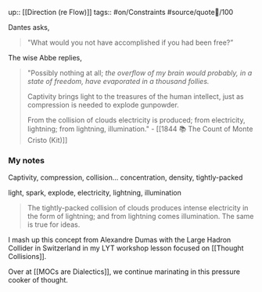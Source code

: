 up:: [[Direction (re Flow)]]
tags:: #on/Constraints #source/quote💬/100 

Dantes asks, 
> "What would you not have accomplished if you had been free?” 

The wise Abbe replies, 
> "Possibly nothing at all; *the overflow of my brain would probably, in a state of freedom, have evaporated in a thousand follies.* 
> 
> Captivity brings light to the treasures of the human intellect, just as compression is needed to explode gunpowder. 
> 
> From the collision of clouds electricity is produced; from electricity, lightning; from lightning, illumination." - [[1844 📚 The Count of Monte Cristo (Kit)]]

### My notes
Captivity, compression, collision... concentration, density, tightly-packed

light, spark, explode, electricity, lightning, illumination

> The tightly-packed collision of clouds produces intense electricity in the form of lightning; and from lightning comes illumination. The same is true for ideas. 

I mash up this concept from Alexandre Dumas with the Large Hadron Collider in Switzerland in my LYT workshop lesson focused on [[Thought Collisions]].

Over at [[MOCs are Dialectics]], we continue marinating in this pressure cooker of thought.
